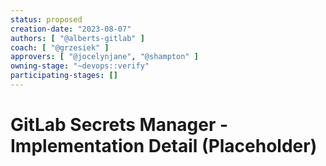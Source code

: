 ```yaml
---
status: proposed
creation-date: "2023-08-07"
authors: [ "@alberts-gitlab" ]
coach: [ "@grzesiek" ]
approvers: [ "@jocelynjane", "@shampton" ]
owning-stage: "~devops::verify"
participating-stages: []
---
```


<!-- Blueprints often contain forward-looking statements -->
<!-- vale gitlab.FutureTense = NO -->

# GitLab Secrets Manager - Implementation Detail (Placeholder)
